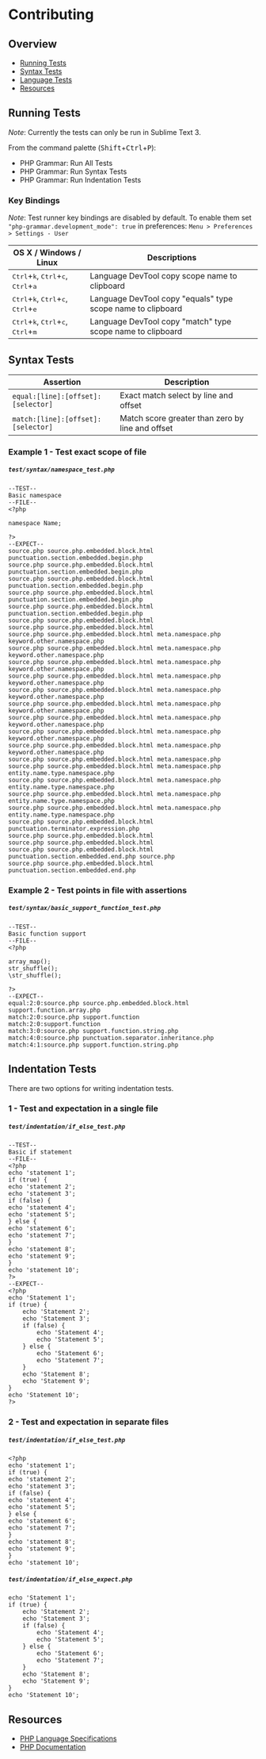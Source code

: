 # Contributing

## Overview

* [Running Tests](#running-tests)
* [Syntax Tests](#syntax-tests)
* [Language Tests](#language-tests)
* [Resources](#resources)

## Running Tests

_Note_: Currently the tests can only be run in Sublime Text 3.

From the command palette (<kbd>Shift</kbd>+<kbd>Ctrl</kbd>+<kbd>P</kbd>):

* PHP Grammar: Run All Tests
* PHP Grammar: Run Syntax Tests
* PHP Grammar: Run Indentation Tests

### Key Bindings

_Note_: Test runner key bindings are disabled by default. To enable them set `"php-grammar.development_mode": true` in preferences: `Menu > Preferences > Settings - User`

| OS X / Windows / Linux | Descriptions |
|------------------------|--------------|
| <kbd>Ctrl</kbd>+<kbd>k</kbd>, <kbd>Ctrl</kbd>+<kbd>c</kbd>, <kbd>Ctrl</kbd>+<kbd>a</kbd> | Language DevTool copy scope name to clipboard |
| <kbd>Ctrl</kbd>+<kbd>k</kbd>, <kbd>Ctrl</kbd>+<kbd>c</kbd>, <kbd>Ctrl</kbd>+<kbd>e</kbd> | Language DevTool copy "equals" type scope name to clipboard |
| <kbd>Ctrl</kbd>+<kbd>k</kbd>, <kbd>Ctrl</kbd>+<kbd>c</kbd>, <kbd>Ctrl</kbd>+<kbd>m</kbd> | Language DevTool copy "match" type scope name to clipboard |

## Syntax Tests

| Assertion | Description |
|-----------|-------------|
| `equal:[line]:[offset]:[selector]` | Exact match select by line and offset |
| `match:[line]:[offset]:[selector]` | Match score greater than zero by line and offset |

### Example 1 - Test exact scope of file

##### `test/syntax/namespace_test.php`

```
--TEST--
Basic namespace
--FILE--
<?php

namespace Name;

?>
--EXPECT--
source.php source.php.embedded.block.html punctuation.section.embedded.begin.php
source.php source.php.embedded.block.html punctuation.section.embedded.begin.php
source.php source.php.embedded.block.html punctuation.section.embedded.begin.php
source.php source.php.embedded.block.html punctuation.section.embedded.begin.php
source.php source.php.embedded.block.html punctuation.section.embedded.begin.php
source.php source.php.embedded.block.html
source.php source.php.embedded.block.html
source.php source.php.embedded.block.html meta.namespace.php keyword.other.namespace.php
source.php source.php.embedded.block.html meta.namespace.php keyword.other.namespace.php
source.php source.php.embedded.block.html meta.namespace.php keyword.other.namespace.php
source.php source.php.embedded.block.html meta.namespace.php keyword.other.namespace.php
source.php source.php.embedded.block.html meta.namespace.php keyword.other.namespace.php
source.php source.php.embedded.block.html meta.namespace.php keyword.other.namespace.php
source.php source.php.embedded.block.html meta.namespace.php keyword.other.namespace.php
source.php source.php.embedded.block.html meta.namespace.php keyword.other.namespace.php
source.php source.php.embedded.block.html meta.namespace.php keyword.other.namespace.php
source.php source.php.embedded.block.html meta.namespace.php
source.php source.php.embedded.block.html meta.namespace.php entity.name.type.namespace.php
source.php source.php.embedded.block.html meta.namespace.php entity.name.type.namespace.php
source.php source.php.embedded.block.html meta.namespace.php entity.name.type.namespace.php
source.php source.php.embedded.block.html meta.namespace.php entity.name.type.namespace.php
source.php source.php.embedded.block.html punctuation.terminator.expression.php
source.php source.php.embedded.block.html
source.php source.php.embedded.block.html
source.php source.php.embedded.block.html punctuation.section.embedded.end.php source.php
source.php source.php.embedded.block.html punctuation.section.embedded.end.php
```

### Example 2 - Test points in file with assertions

##### `test/syntax/basic_support_function_test.php`

```
--TEST--
Basic function support
--FILE--
<?php

array_map();
str_shuffle();
\str_shuffle();

?>
--EXPECT--
equal:2:0:source.php source.php.embedded.block.html support.function.array.php
match:2:0:source.php support.function
match:2:0:support.function
match:3:0:source.php support.function.string.php
match:4:0:source.php punctuation.separator.inheritance.php
match:4:1:source.php support.function.string.php
```

## Indentation Tests

There are two options for writing indentation tests.

### 1 - Test and expectation in a single file

##### `test/indentation/if_else_test.php`

```
--TEST--
Basic if statement
--FILE--
<?php
echo 'statement 1';
if (true) {
echo 'statement 2';
echo 'statement 3';
if (false) {
echo 'statement 4';
echo 'statement 5';
} else {
echo 'statement 6';
echo 'statement 7';
}
echo 'statement 8';
echo 'statement 9';
}
echo 'statement 10';
?>
--EXPECT--
<?php
echo 'Statement 1';
if (true) {
    echo 'Statement 2';
    echo 'Statement 3';
    if (false) {
        echo 'Statement 4';
        echo 'Statement 5';
    } else {
        echo 'Statement 6';
        echo 'Statement 7';
    }
    echo 'Statement 8';
    echo 'Statement 9';
}
echo 'Statement 10';
?>
```


### 2 - Test and expectation in separate files

##### `test/indentation/if_else_test.php`

```
<?php
echo 'statement 1';
if (true) {
echo 'statement 2';
echo 'statement 3';
if (false) {
echo 'statement 4';
echo 'statement 5';
} else {
echo 'statement 6';
echo 'statement 7';
}
echo 'statement 8';
echo 'statement 9';
}
echo 'statement 10';
```

##### `test/indentation/if_else_expect.php`

```
echo 'Statement 1';
if (true) {
    echo 'Statement 2';
    echo 'Statement 3';
    if (false) {
        echo 'Statement 4';
        echo 'Statement 5';
    } else {
        echo 'Statement 6';
        echo 'Statement 7';
    }
    echo 'Statement 8';
    echo 'Statement 9';
}
echo 'Statement 10';
```

## Resources

* [PHP Language Specifications][php-langspec]
* [PHP Documentation][php-docs]

[php-docs]: http://php.net/docs.php
[php-langspec]: https://github.com/php/php-langspec
